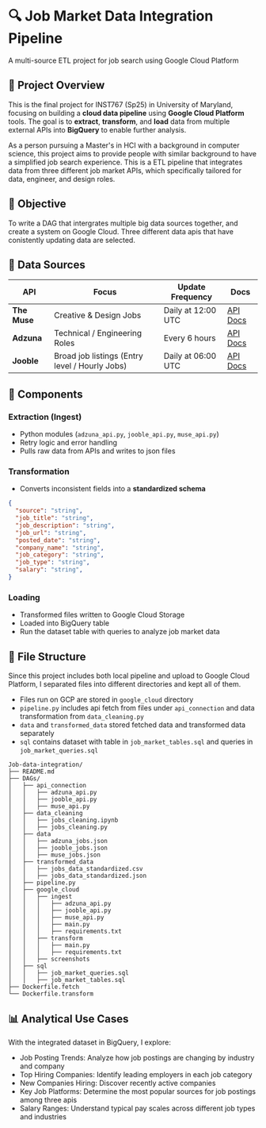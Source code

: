 # 🔍 Job Market Data Integration Pipeline  
A multi-source ETL project for job search using Google Cloud Platform



## 📘 Project Overview

This is the final project for INST767 (Sp25) in University of Maryland, focusing on building a **cloud data pipeline** using **Google Cloud Platform** tools. The goal is to **extract**, **transform**, and **load** data from multiple external APIs into **BigQuery** to enable further analysis.

As a person pursuing a Master's in HCI with a background in computer science, this project aims to provide people with similar background to have a simplified job search experience. This is a ETL pipeline that integrates data from three different job market APIs, which specifically tailored for data, engineer, and design roles. 


## 🧭 Objective

To write a DAG that intergrates multiple big data sources together, and create a system on Google Cloud. Three different data apis that have conistently updating data are selected.

## 🔗 Data Sources

| API | Focus | Update Frequency | Docs |
|-----|-------|------------------|------|
| **The Muse** | Creative & Design Jobs |  Daily at 12:00 UTC |[API Docs](https://www.themuse.com/developers/api/v2) |
| **Adzuna** | Technical / Engineering Roles | Every 6 hours | [API Docs](https://developer.adzuna.com/) |
| **Jooble** | Broad job listings (Entry level / Hourly Jobs) | Daily at 06:00 UTC | [API Docs](https://jooble.org/api/about) |



## 🧱 Components

###  Extraction (Ingest)
- Python modules (`adzuna_api.py`, `jooble_api.py`, `muse_api.py`)
- Retry logic and error handling
- Pulls raw data from APIs and writes to json files

### Transformation
- Converts inconsistent fields into a **standardized schema**
  
```json
{
  "source": "string",
  "job_title": "string",
  "job_description": "string",
  "job_url": "string",
  "posted_date": "string",
  "company_name": "string",
  "job_category": "string",
  "job_type": "string",
  "salary": "string",
}
```

### Loading
- Transformed files written to Google Cloud Storage
- Loaded into BigQuery table
- Run the dataset table with queries to analyze job market data



## 📁 File Structure
Since this project includes both local pipeline and upload to Google Cloud Platform, I separated files into different directories and kept all of them. 
- Files run on GCP are stored in `google_cloud` directory
- `pipeline.py` includes api fetch from files under `api_connection` and data transformation from `data_cleaning.py`
- `data` and `transformed_data` stored fetched data and transformed data separately
- `sql` contains dataset with table in `job_market_tables.sql` and queries in `job_market_queries.sql`

```
Job-data-integration/
├── README.md
├── DAGs/
│   ├── api_connection
│   │   ├── adzuna_api.py
│   │   ├── jooble_api.py
│   │   ├── muse_api.py
│   ├── data_cleaning
│   │   ├── jobs_cleaning.ipynb
│   │   ├── jobs_cleaning.py
│   ├── data
│   │   ├── adzuna_jobs.json
│   │   ├── jooble_jobs.json
│   │   ├── muse_jobs.json
│   ├── transformed_data
│   │   ├── jobs_data_standardized.csv
│   │   ├── jobs_data_standardized.json
│   ├── pipeline.py
│   ├── google_cloud
│   │   ├── ingest
│   │   │   ├── adzuna_api.py
│   │   │   ├── jooble_api.py
│   │   │   ├── muse_api.py
│   │   │   ├── main.py
│   │   │   ├── requirements.txt
│   │   ├── transform
│   │   │   ├── main.py
│   │   │   ├── requirements.txt
│   │   ├── screenshots
│   ├── sql
│   │   ├── job_market_queries.sql
│   │   ├── job_market_tables.sql
├── Dockerfile.fetch
└── Dockerfile.transform
```


## 📊 Analytical Use Cases

With the integrated dataset in BigQuery, I explore:

- Job Posting Trends: Analyze how job postings are changing by industry and company
- Top Hiring Companies: Identify leading employers in each job category
- New Companies Hiring: Discover recently active companies
- Key Job Platforms: Determine the most popular sources for job postings among three apis
- Salary Ranges: Understand typical pay scales across different job types and industries




